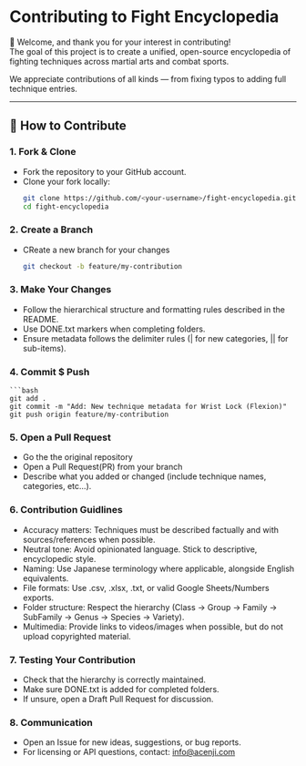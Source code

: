 # Contributing to Fight Encyclopedia

👋 Welcome, and thank you for your interest in contributing!  
The goal of this project is to create a unified, open-source encyclopedia of fighting techniques across martial arts and combat sports.

We appreciate contributions of all kinds — from fixing typos to adding full technique entries.

---

## 📌 How to Contribute

### 1. Fork & Clone
- Fork the repository to your GitHub account.
- Clone your fork locally:
    ```bash
    git clone https://github.com/<your-username>/fight-encyclopedia.git
    cd fight-encyclopedia
### 2. Create a Branch
- CReate a new branch for your changes
    ```bash
    git checkout -b feature/my-contribution
### 3. Make Your Changes
- Follow the hierarchical structure and formatting rules described in the README.
- Use DONE.txt markers when completing folders.
- Ensure metadata follows the delimiter rules (| for new categories, || for sub-items).
### 4. Commit $ Push
    ```bash
    git add .
    git commit -m "Add: New technique metadata for Wrist Lock (Flexion)"
    git push origin feature/my-contribution
### 5. Open a Pull Request
- Go the the original repository
- Open a Pull Request(PR) from your branch
- Describe what you added or changed (include technique names, categories, etc...).
### 6. Contribution Guidlines
- Accuracy matters: Techniques must be described factually and with sources/references when possible.
- Neutral tone: Avoid opinionated language. Stick to descriptive, encyclopedic style.
- Naming: Use Japanese terminology where applicable, alongside English equivalents.
- File formats: Use .csv, .xlsx, .txt, or valid Google Sheets/Numbers exports.
- Folder structure: Respect the hierarchy (Class → Group → Family → SubFamily → Genus → Species → Variety).
- Multimedia: Provide links to videos/images when possible, but do not upload copyrighted material.
### 7. Testing Your Contribution
- Check that the hierarchy is correctly maintained.
- Make sure DONE.txt is added for completed folders.
- If unsure, open a Draft Pull Request for discussion.
### 8. Communication
- Open an Issue for new ideas, suggestions, or bug reports.
- For licensing or API questions, contact: info@acenji.com





  
